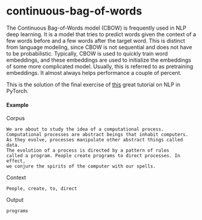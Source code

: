 # continuous-bag-of-words
The Continuous Bag-of-Words model (CBOW) is frequently used in NLP deep learning. It is a model that tries to predict words given the context of a few words before and a few words after the target word.
This is distinct from language modeling, since CBOW is not sequential and does not have to be probabilistic. Typically, CBOW is used to quickly train word embeddings, and these embeddings are used to initialize the embeddings of some more complicated model. Usually, this is referred to as pretraining embeddings. It almost always helps performance a couple of percent.

This is the solution of the final exercise of [this](http://pytorch.org/tutorials/beginner/deep_learning_nlp_tutorial.html) great tutorial on NLP in PyTorch.

#### Example
Corpus
``` 
We are about to study the idea of a computational process.
Computational processes are abstract beings that inhabit computers.
As they evolve, processes manipulate other abstract things called data.
The evolution of a process is directed by a pattern of rules
called a program. People create programs to direct processes. In effect,
we conjure the spirits of the computer with our spells.
```
Context
```
People, create, to, direct
```
Output
```
programs
```
